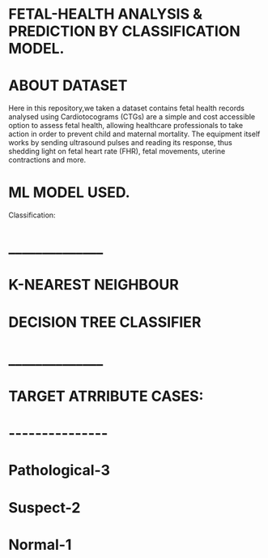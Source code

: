 # FETAL-HEALTH ANALYSIS & PREDICTION BY CLASSIFICATION MODEL.
# ABOUT DATASET
Here in this repository,we taken a dataset contains fetal health records analysed using Cardiotocograms (CTGs) are a simple and cost accessible option to assess fetal health, allowing healthcare professionals to take action in order to prevent child and maternal mortality. The equipment itself works by sending ultrasound pulses and reading its response, thus shedding light on fetal heart rate (FHR), fetal movements, uterine contractions and more.
# ML MODEL USED.
Classification:
# ______________
# K-NEAREST NEIGHBOUR
# DECISION TREE CLASSIFIER
# ______________
# TARGET ATRRIBUTE CASES:
# ---------------
# Pathological-3
# Suspect-2
# Normal-1
